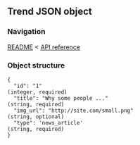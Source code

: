 ## Trend JSON object

### Navigation
[README](../../README.md)
<
[API reference](../api_reference.md)

### Object structure
```
{
  "id": "1"                                                                     (integer, required)
  "title": "Why some people ..."                                                (string, required)
  "img_url": "http://site.com/small.png"                                        (string, optional)
  "type": 'news_article'                                                        (string, required)
}
```
